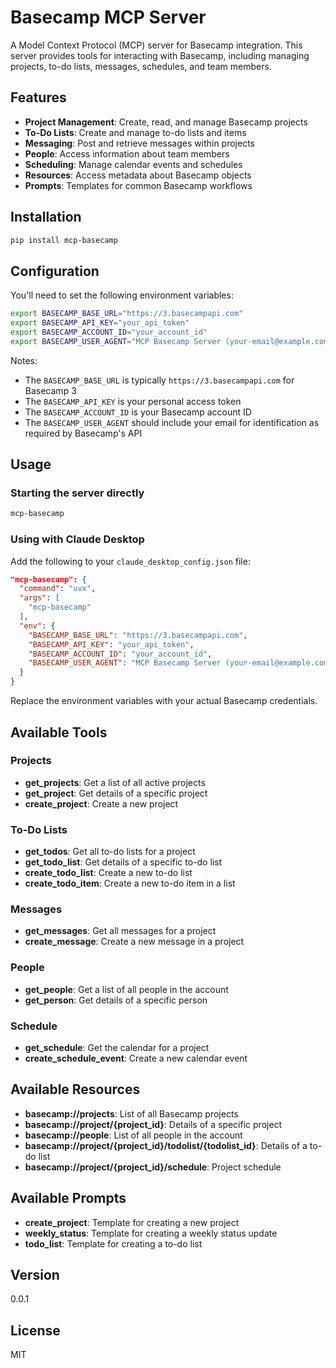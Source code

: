 # Basecamp MCP Server

A Model Context Protocol (MCP) server for Basecamp integration. This server provides tools for interacting with Basecamp, including managing projects, to-do lists, messages, schedules, and team members.

## Features

- **Project Management**: Create, read, and manage Basecamp projects
- **To-Do Lists**: Create and manage to-do lists and items
- **Messaging**: Post and retrieve messages within projects
- **People**: Access information about team members
- **Scheduling**: Manage calendar events and schedules
- **Resources**: Access metadata about Basecamp objects
- **Prompts**: Templates for common Basecamp workflows

## Installation

```bash
pip install mcp-basecamp
```

## Configuration

You'll need to set the following environment variables:

```bash
export BASECAMP_BASE_URL="https://3.basecampapi.com"
export BASECAMP_API_KEY="your_api_token"
export BASECAMP_ACCOUNT_ID="your_account_id"
export BASECAMP_USER_AGENT="MCP Basecamp Server (your-email@example.com)"
```

Notes:
- The `BASECAMP_BASE_URL` is typically `https://3.basecampapi.com` for Basecamp 3
- The `BASECAMP_API_KEY` is your personal access token
- The `BASECAMP_ACCOUNT_ID` is your Basecamp account ID
- The `BASECAMP_USER_AGENT` should include your email for identification as required by Basecamp's API

## Usage

### Starting the server directly

```bash
mcp-basecamp
```

### Using with Claude Desktop

Add the following to your `claude_desktop_config.json` file:

```json
"mcp-basecamp": {
  "command": "uvx",
  "args": [
    "mcp-basecamp"
  ],
  "env": {
    "BASECAMP_BASE_URL": "https://3.basecampapi.com",
    "BASECAMP_API_KEY": "your_api_token",
    "BASECAMP_ACCOUNT_ID": "your_account_id",
    "BASECAMP_USER_AGENT": "MCP Basecamp Server (your-email@example.com)"
  }
}
```

Replace the environment variables with your actual Basecamp credentials.

## Available Tools

### Projects
* **get_projects**: Get a list of all active projects
* **get_project**: Get details of a specific project
* **create_project**: Create a new project

### To-Do Lists
* **get_todos**: Get all to-do lists for a project
* **get_todo_list**: Get details of a specific to-do list
* **create_todo_list**: Create a new to-do list
* **create_todo_item**: Create a new to-do item in a list

### Messages
* **get_messages**: Get all messages for a project
* **create_message**: Create a new message in a project

### People
* **get_people**: Get a list of all people in the account
* **get_person**: Get details of a specific person

### Schedule
* **get_schedule**: Get the calendar for a project
* **create_schedule_event**: Create a new calendar event

## Available Resources

* **basecamp://projects**: List of all Basecamp projects
* **basecamp://project/{project_id}**: Details of a specific project
* **basecamp://people**: List of all people in the account
* **basecamp://project/{project_id}/todolist/{todolist_id}**: Details of a to-do list
* **basecamp://project/{project_id}/schedule**: Project schedule

## Available Prompts

* **create_project**: Template for creating a new project
* **weekly_status**: Template for creating a weekly status update
* **todo_list**: Template for creating a to-do list

## Version

0.0.1

## License

MIT
